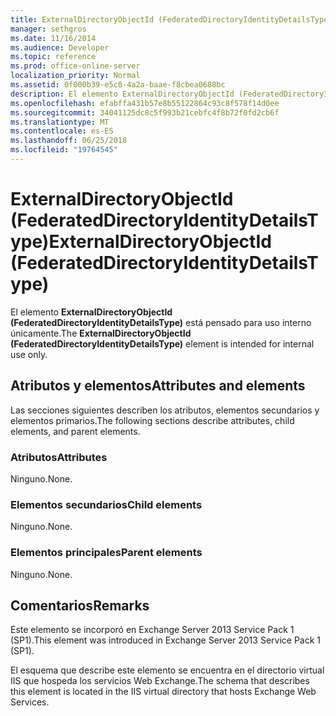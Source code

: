 ```yaml
---
title: ExternalDirectoryObjectId (FederatedDirectoryIdentityDetailsType)
manager: sethgros
ms.date: 11/16/2014
ms.audience: Developer
ms.topic: reference
ms.prod: office-online-server
localization_priority: Normal
ms.assetid: 0f000b39-e5c8-4a2a-baae-f8cbea0688bc
description: El elemento ExternalDirectoryObjectId (FederatedDirectoryIdentityDetailsType) está pensado para uso interno únicamente.
ms.openlocfilehash: efabffa431b57e8b55122864c93c8f578f14d0ee
ms.sourcegitcommit: 34041125dc8c5f993b21cebfc4f8b72f0fd2cb6f
ms.translationtype: MT
ms.contentlocale: es-ES
ms.lasthandoff: 06/25/2018
ms.locfileid: "19764545"
---
```

# <a name="externaldirectoryobjectid-federateddirectoryidentitydetailstype"></a><span data-ttu-id="21dfd-103">ExternalDirectoryObjectId (FederatedDirectoryIdentityDetailsType)</span><span class="sxs-lookup"><span data-stu-id="21dfd-103">ExternalDirectoryObjectId (FederatedDirectoryIdentityDetailsType)</span></span>

<span data-ttu-id="21dfd-104">El elemento **ExternalDirectoryObjectId (FederatedDirectoryIdentityDetailsType)** está pensado para uso interno únicamente.</span><span class="sxs-lookup"><span data-stu-id="21dfd-104">The **ExternalDirectoryObjectId (FederatedDirectoryIdentityDetailsType)** element is intended for internal use only.</span></span> 

## <a name="attributes-and-elements"></a><span data-ttu-id="21dfd-105">Atributos y elementos</span><span class="sxs-lookup"><span data-stu-id="21dfd-105">Attributes and elements</span></span>

<span data-ttu-id="21dfd-106">Las secciones siguientes describen los atributos, elementos secundarios y elementos primarios.</span><span class="sxs-lookup"><span data-stu-id="21dfd-106">The following sections describe attributes, child elements, and parent elements.</span></span>
  
### <a name="attributes"></a><span data-ttu-id="21dfd-107">Atributos</span><span class="sxs-lookup"><span data-stu-id="21dfd-107">Attributes</span></span>

<span data-ttu-id="21dfd-108">Ninguno.</span><span class="sxs-lookup"><span data-stu-id="21dfd-108">None.</span></span>
  
### <a name="child-elements"></a><span data-ttu-id="21dfd-109">Elementos secundarios</span><span class="sxs-lookup"><span data-stu-id="21dfd-109">Child elements</span></span>

<span data-ttu-id="21dfd-110">Ninguno.</span><span class="sxs-lookup"><span data-stu-id="21dfd-110">None.</span></span>
  
### <a name="parent-elements"></a><span data-ttu-id="21dfd-111">Elementos principales</span><span class="sxs-lookup"><span data-stu-id="21dfd-111">Parent elements</span></span>

<span data-ttu-id="21dfd-112">Ninguno.</span><span class="sxs-lookup"><span data-stu-id="21dfd-112">None.</span></span>
  
## <a name="remarks"></a><span data-ttu-id="21dfd-113">Comentarios</span><span class="sxs-lookup"><span data-stu-id="21dfd-113">Remarks</span></span>

<span data-ttu-id="21dfd-114">Este elemento se incorporó en Exchange Server 2013 Service Pack 1 (SP1).</span><span class="sxs-lookup"><span data-stu-id="21dfd-114">This element was introduced in Exchange Server 2013 Service Pack 1 (SP1).</span></span>
  
<span data-ttu-id="21dfd-115">El esquema que describe este elemento se encuentra en el directorio virtual IIS que hospeda los servicios Web Exchange.</span><span class="sxs-lookup"><span data-stu-id="21dfd-115">The schema that describes this element is located in the IIS virtual directory that hosts Exchange Web Services.</span></span>
  


